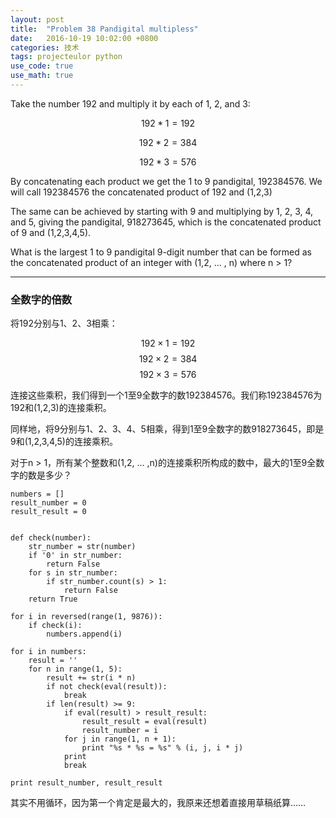 ```yaml
---
layout: post
title:  "Problem 38 Pandigital multipless"
date:   2016-10-19 10:02:00 +0800
categories: 技术
tags: projecteulor python
use_code: true
use_math: true
---
```

Take the number 192 and multiply it by each of 1, 2, and 3:

$$192 * 1 = 192$$

$$192 * 2 = 384$$

$$192 * 3 = 576$$

By concatenating each product we get the 1 to 9 pandigital, 192384576. We will call 192384576 the concatenated product of 192 and (1,2,3)

The same can be achieved by starting with 9 and multiplying by 1, 2, 3, 4, and 5, giving the pandigital, 918273645, which is the concatenated product of 9 and (1,2,3,4,5).

What is the largest 1 to 9 pandigital 9-digit number that can be formed as the concatenated product of an integer with (1,2, ... , n) where n > 1?

<!--more-->

*****

### 全数字的倍数 ###

将192分别与1、2、3相乘：

$$192 × 1 = 192$$
$$192 × 2 = 384$$
$$192 × 3 = 576$$

连接这些乘积，我们得到一个1至9全数字的数192384576。我们称192384576为192和(1,2,3)的连接乘积。

同样地，将9分别与1、2、3、4、5相乘，得到1至9全数字的数918273645，即是9和(1,2,3,4,5)的连接乘积。

对于n > 1，所有某个整数和(1,2, … ,n)的连接乘积所构成的数中，最大的1至9全数字的数是多少？

    numbers = []
    result_number = 0
    result_result = 0


    def check(number):
        str_number = str(number)
        if '0' in str_number:
            return False
        for s in str_number:
            if str_number.count(s) > 1:
                return False
        return True

    for i in reversed(range(1, 9876)):
        if check(i):
            numbers.append(i)

    for i in numbers:
        result = ''
        for n in range(1, 5):
            result += str(i * n)
            if not check(eval(result)):
                break
            if len(result) >= 9:
                if eval(result) > result_result:
                    result_result = eval(result)
                    result_number = i
                for j in range(1, n + 1):
                    print "%s * %s = %s" % (i, j, i * j)
                print
                break

    print result_number, result_result

其实不用循环，因为第一个肯定是最大的，我原来还想着直接用草稿纸算……
